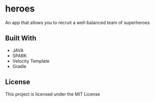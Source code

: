 # heroes
An app that allows you to recruit a well-balanced team of superheroes 

## Built With

* JAVA
* SPARK
* Velocity Template
* Gradle


## License

This project is licensed under the MIT License 

